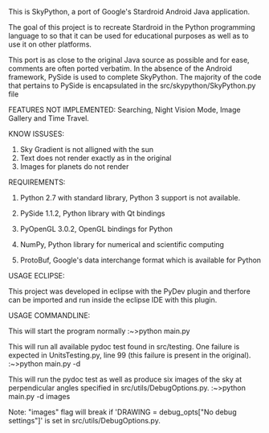This is SkyPython, a port of Google's Stardroid Android Java application.

The goal of this project is to recreate Stardroid in the Python programming 
language to so that it can be used for educational purposes as well as to use 
it on other platforms. 

This port is as close to the original Java source as possible and for ease, 
comments are often ported verbatim. In the absence of the Android framework,
PySide is used to complete SkyPython. The majority of the code that pertains
to PySide is encapsulated in the src/skypython/SkyPython.py file

FEATURES NOT IMPLEMENTED:
Searching, Night Vision Mode, Image Gallery and Time Travel.

KNOW ISSUSES:
1) Sky Gradient is not alligned with the sun
2) Text does not render exactly as in the original
3) Images for planets do not render

REQUIREMENTS:

1) Python 2.7 with standard library, Python 3 support is not available.

2) PySide 1.1.2, Python library with Qt bindings

3) PyOpenGL 3.0.2, OpenGL bindings for Python

4) NumPy, Python library for numerical and scientific computing

5) ProtoBuf, Google's data interchange format which is available for Python

USAGE ECLIPSE:

This project was developed in eclipse with the PyDev plugin and therfore
can be imported and run inside the eclipse IDE with this plugin.

USAGE COMMANDLINE:

This will start the program normally
:~>python main.py

This will run all available pydoc test found in src/testing. One failure is 
expected in UnitsTesting.py, line 99 (this failure is present in the original).
:~>python main.py -d

This will run the pydoc test as well as produce six images of the sky at
perpendicular angles specified in src/utils/DebugOptions.py.
:~>python main.py -d images

Note: "images" flag will break if 'DRAWING = debug_opts["No debug settings"]'
is set in src/utils/DebugOptions.py.